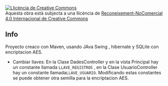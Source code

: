 <a rel="license" href="http://creativecommons.org/licenses/by-nc/4.0/"><img alt="Llicència de Creative Commons" style="border-width:0" src="https://i.creativecommons.org/l/by-nc/4.0/88x31.png" /></a><br />Aquesta obra està subjecta a una llicència de <a rel="license" href="http://creativecommons.org/licenses/by-nc/4.0/">Reconeixement-NoComercial 4.0 Internacional de Creative Commons</a>
<br>

## Info

Proyecto creaco con Maven, usando JAva Swing , hibernate y SQLite con encriptacion AES.

- Cambiar llaves: En la Clase DadesController y en la vista Principal hay un constante llamada `LLAVE_REGISTROS` , en la Clase UsuarioController hay un constante llamada`LLAVE_USUARIO`. 
  Modificando estas constantes se puede obtener otra semilla para la encriptacion AES.
